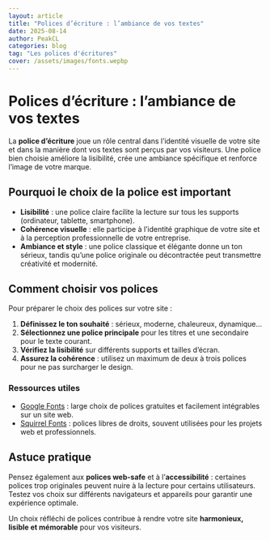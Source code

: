 ```yaml
---
layout: article
title: "Polices d’écriture : l’ambiance de vos textes"
date: 2025-08-14
author: PeakCL
categories: blog
tag: "Les polices d'écritures"
cover: /assets/images/fonts.wepbp
---
```


# Polices d’écriture : l’ambiance de vos textes

La **police d’écriture** joue un rôle central dans l’identité visuelle de votre site et dans la manière dont vos textes sont perçus par vos visiteurs. Une police bien choisie améliore la lisibilité, crée une ambiance spécifique et renforce l’image de votre marque.  

## Pourquoi le choix de la police est important

- **Lisibilité** : une police claire facilite la lecture sur tous les supports (ordinateur, tablette, smartphone).  
- **Cohérence visuelle** : elle participe à l’identité graphique de votre site et à la perception professionnelle de votre entreprise.  
- **Ambiance et style** : une police classique et élégante donne un ton sérieux, tandis qu’une police originale ou décontractée peut transmettre créativité et modernité.  

## Comment choisir vos polices

Pour préparer le choix des polices sur votre site :  
1. **Définissez le ton souhaité** : sérieux, moderne, chaleureux, dynamique…  
2. **Sélectionnez une police principale** pour les titres et une secondaire pour le texte courant.  
3. **Vérifiez la lisibilité** sur différents supports et tailles d’écran.  
4. **Assurez la cohérence** : utilisez un maximum de deux à trois polices pour ne pas surcharger le design.  

### Ressources utiles

- [Google Fonts](https://fonts.google.com/) : large choix de polices gratuites et facilement intégrables sur un site web.  
- [Squirrel Fonts](https://www.fontsquirrel.com/) : polices libres de droits, souvent utilisées pour les projets web et professionnels.  

## Astuce pratique

Pensez également aux **polices web-safe** et à l’**accessibilité** : certaines polices trop originales peuvent nuire à la lecture pour certains utilisateurs. Testez vos choix sur différents navigateurs et appareils pour garantir une expérience optimale.  

Un choix réfléchi de polices contribue à rendre votre site **harmonieux, lisible et mémorable** pour vos visiteurs.
